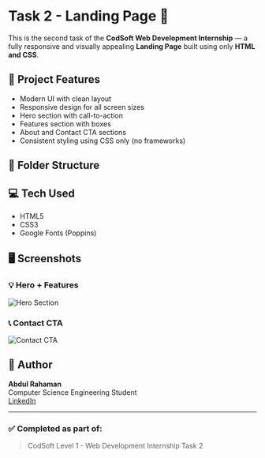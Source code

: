 # Task 2 - Landing Page 🚀

This is the second task of the **CodSoft Web Development Internship** — a fully responsive and visually appealing **Landing Page** built using only **HTML and CSS**.

## 🔧 Project Features

- Modern UI with clean layout
- Responsive design for all screen sizes
- Hero section with call-to-action
- Features section with boxes
- About and Contact CTA sections
- Consistent styling using CSS only (no frameworks)

## 📁 Folder Structure


## 💻 Tech Used

- HTML5
- CSS3
- Google Fonts (Poppins)

## 🖥️ Screenshots

### 💡 Hero + Features
![Hero Section](https://via.placeholder.com/600x300?text=Hero+Section+Screenshot)

### 📞 Contact CTA
![Contact CTA](https://via.placeholder.com/600x200?text=Contact+Section+Screenshot)

## 📌 Author

**Abdul Rahaman**  
Computer Science Engineering Student  
[LinkedIn](https://www.linkedin.com/in/abdul-rahaman-14b183320/) 

---

### ✅ Completed as part of:
> CodSoft Level 1 - Web Development Internship Task 2

